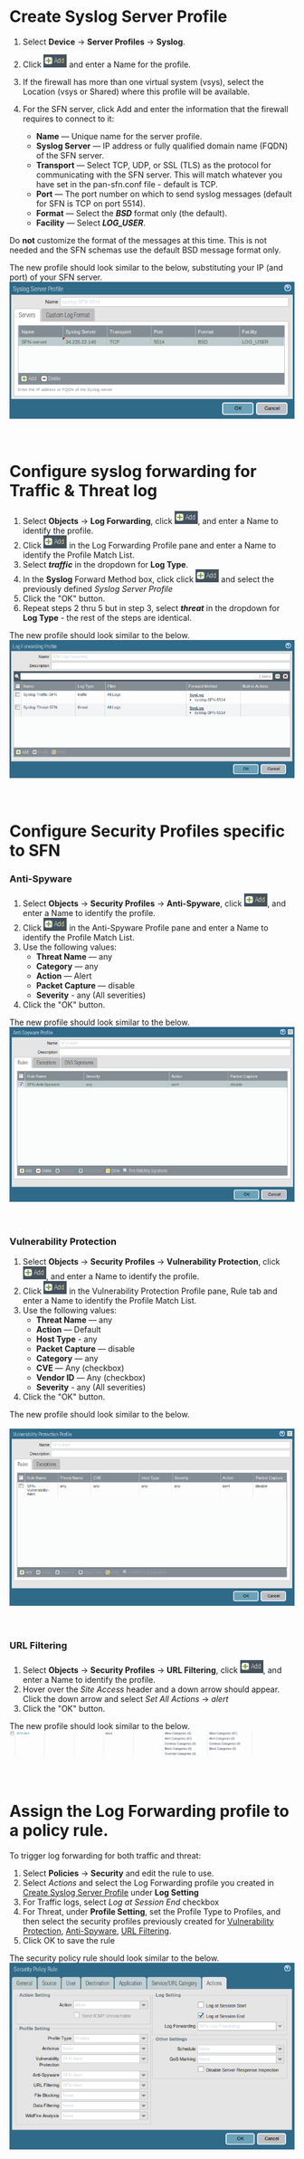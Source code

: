 # Create Syslog Server Profile <a name="create-profile"></a>
1. Select **Device** -> **Server Profiles** -> **Syslog**.
2. Click ![Add](images/add.png) and enter a Name for the profile.
3. If the firewall has more than one virtual system (vsys), select the Location (vsys or Shared) where this profile will be available.

4. For the SFN server, click Add and enter the information that the firewall requires to connect to it:
    - **Name** — Unique name for the server profile.
    - **Syslog Server** — IP address or fully qualified domain name (FQDN) of the SFN server.
    - **Transport** — Select TCP, UDP, or SSL (TLS) as the protocol for communicating with the SFN server. This will match whatever you have set in the pan-sfn.conf file - default is TCP.
    - **Port** — The port number on which to send syslog messages (default for SFN is TCP on port 5514).
    - **Format** — Select the ***BSD*** format only (the default). 
    - **Facility** — Select ***LOG_USER***.

Do **not** customize the format of the messages at this time.  This is not needed and the SFN schemas use the default BSD message format only.

The new profile should look similar to the below, substituting your IP (and port) of your SFN server.</br>
![SSP](images/Syslog-Server-Profile-5514-TCP.png)
</br></br></br>

# Configure syslog forwarding for Traffic & Threat log <a name="config-forwarder"></a>

1. Select **Objects** -> **Log Forwarding**, click ![Add](images/add.png), and enter a Name to identify the profile.
2. Click ![Add](images/add.png) in the Log Forwarding Profile pane and enter a Name to identify the Profile Match List.
3. Select ***traffic*** in the dropdown for **Log Type**.
4. In the **Syslog** Forward Method box, click click ![Add](images/add.png) and select the previously defined *Syslog Server Profile*
5. Click the "OK" button.
6. Repeat steps 2 thru 5 but in step 3, select ***threat*** in the dropdown for **Log Type** - the rest of the steps are identical.

The new profile should look similar to the below.
![LFP](images/Log-Forwarding-Profile-syslog-SFN-5514.png)
</br></br></br>

# Configure Security Profiles specific to SFN <a name="sec-profiles"></a>
### Anti-Spyware <a name="anti-spyware"></a>
1. Select **Objects** -> **Security Profiles** -> **Anti-Spyware**, click ![Add](images/add.png), and enter a Name to identify the profile.
2. Click ![Add](images/add.png) in the Anti-Spyware Profile pane and enter a Name to identify the Profile Match List.
3. Use the following values:
    - **Threat Name** — any
    - **Category** — any
    - **Action** — Alert
    - **Packet Capture** — disable
    - **Severity** - any (All severities)
4. Click the "OK" button.


The new profile should look similar to the below.</br>
![ASP](images/Anti-Spyware-Profile.png)
</br></br></br>

### Vulnerability Protection <a name="vuln-protection"></a>
1. Select **Objects** -> **Security Profiles** -> **Vulnerability Protection**, click ![Add](images/add.png), and enter a Name to identify the profile.
2. Click ![Add](images/add.png) in the Vulnerability Protection Profile pane, Rule tab and enter a Name to identify the Profile Match List.
3. Use the following values:
    - **Threat Name** — any
    - **Action** — Default
    - **Host Type** - any 
    - **Packet Capture** — disable
    - **Category** — any
    - **CVE** — Any (checkbox)
    - **Vendor ID** — Any (checkbox)
    - **Severity** - any (All severities)
4. Click the "OK" button.


The new profile should look similar to the below.</br></br>
![UFP](images/Vulnerability-Protection-Profile.png)
</br></br></br>


### URL Filtering <a name="url-filtering"></a>
1. Select **Objects** -> **Security Profiles** -> **URL Filtering**, click ![Add](images/add.png), and enter a Name to identify the profile.
2. Hover over the *Site Access* header and a down arrow should appear.  Click the down arrow and select *Set All Actions* -> *alert*
3. Click the "OK" button.


The new profile should look similar to the below.</br>
![VPP](images/URL-Filtering.png)
</br></br></br>

# Assign the Log Forwarding profile to a policy rule.
To trigger log forwarding for both traffic and threat:

1. Select **Policies** -> **Security** and edit the rule to use.
2. Select *Actions* and select the Log Forwarding profile you created in [Create Syslog Server Profile](#create-profile) under **Log Setting**
3. For Traffic logs, select *Log at Session End* checkbox
4. For Threat, under **Profile Setting**, set the Profile Type to Profiles, and then select the security profiles previously created for [Vulnerability Protection](#vuln-protection), [Anti-Spyware](#anti-spyware), [URL Filtering](#url-filtering).
5. Click OK to save the rule

The security policy rule should look similar to the below.</br>
![VPP](images/policy-rule.png)
</br></br></br>
